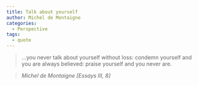 ```yaml
---
title: Talk about yourself
author: Michel de Montaigne
categories:
  - Perspective
tags:
  - quote
---
```


> ...you never talk about yourself without loss: condemn yourself and you are always believed: praise yourself and you never are.

> <cite>Michel de Montaigne [Essays III, 8]</cite>
